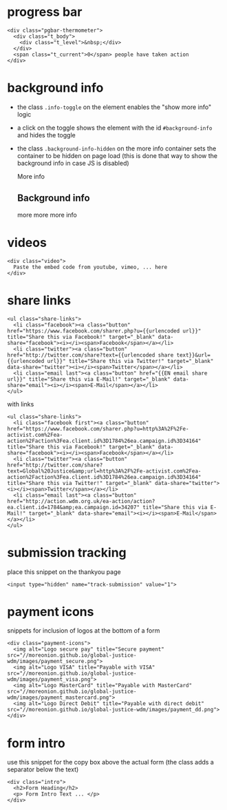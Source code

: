 # progress bar

    <div class="pgbar-thermometer">
      <div class="t_body">
        <div class="t_level">&nbsp;</div>
      </div>
      <span class="t_current">0</span> people have taken action
    </div>

# background info

* the class `.info-toggle` on the element enables the "show more info" logic
* a click on the toggle shows the element with the id `#background-info` and
  hides the toggle
* the class `.background-info-hidden` on the more info container sets the
  container to be hidden on page load (this is done that way to show the
  background info in case JS is disabled)

    <a class="info-toggle">More info</a>
    
    <div id="background-info" class="background-info-hidden">
      <h2>Background info</h2>
      <p>more more more info</p>
    </div>

# videos

    <div class="video">
      Paste the embed code from youtube, vimeo, ... here
    </div>

# share links

    <ul class="share-links">
      <li class="facebook"><a class="button" href="https://www.facebook.com/sharer.php?u={{urlencoded url}}" title="Share this via Facebook!" target="_blank" data-share="facebook"><i></i><span>Facebook</span></a></li>
      <li class="twitter"><a class="button" href="http://twitter.com/share?text={{urlencoded share text}}&url={{urlencoded url}}" title="Share this via Twitter!" target="_blank" data-share="twitter"><i></i><span>Twitter</span></a></li>
      <li class="email last"><a class="button" href="{{EN email share url}}" title="Share this via E-Mail!" target="_blank" data-share="email"><i></i><span>E-Mail</span></a></li>
    </ul>

with links

    <ul class="share-links">
      <li class="facebook first"><a class="button" href="https://www.facebook.com/sharer.php?u=http%3A%2F%2Fe-activist.com%2Fea-action%2Faction%3Fea.client.id%3D1784%26ea.campaign.id%3D34164" title="Share this via Facebook!" target="_blank" data-share="facebook"><i></i><span>Facebook</span></a></li>
      <li class="twitter"><a class="button" href="http://twitter.com/share?text=Global%20Justice&amp;url=http%3A%2F%2Fe-activist.com%2Fea-action%2Faction%3Fea.client.id%3D1784%26ea.campaign.id%3D34164" title="Share this via Twitter!" target="_blank" data-share="twitter"><i></i><span>Twitter</span></a></li>
      <li class="email last"><a class="button" href="http://action.wdm.org.uk/ea-action/action?ea.client.id=1784&amp;ea.campaign.id=34207" title="Share this via E-Mail!" target="_blank" data-share="email"><i></i><span>E-Mail</span></a></li>
    </ul>

# submission tracking

place this snippet on the thankyou page

    <input type="hidden" name="track-submission" value="1">

# payment icons

snippets for inclusion of logos at the bottom of a form

    <div class="payment-icons">
      <img alt="Logo secure pay" title="Secure payment" src="//moreonion.github.io/global-justice-wdm/images/payment_secure.png">
      <img alt="Logo VISA" title="Payable with VISA" src="//moreonion.github.io/global-justice-wdm/images/payment_visa.png">
      <img alt="Logo MasterCard" title="Payable with MasterCard" src="//moreonion.github.io/global-justice-wdm/images/payment_mastercard.png">
      <img alt="Logo Direct Debit" title="Payable with direct debit" src="//moreonion.github.io/global-justice-wdm/images/payment_dd.png">
    </div>

# form intro

use this snippet for the copy box above the actual form (the class adds a separator below the text)

    <div class="intro">
      <h2>Form Heading</h2>
      <p> Form Intro Text ... </p>
    </div>
